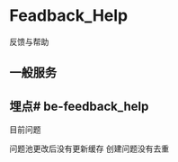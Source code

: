 # Feadback_Help

反馈与帮助



## 一般服务



## 埋点#   b e - f e e d b a c k _ h e l p 
 
 

目前问题

问题池更改后没有更新缓存
创建问题没有去重